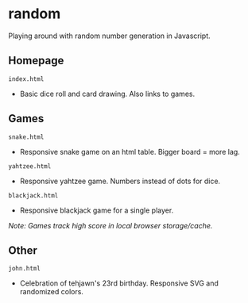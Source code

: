 # random
Playing around with random number generation in Javascript.

## Homepage

`index.html`
- Basic dice roll and card drawing. Also links to games.
  
## Games

`snake.html`
- Responsive snake game on an html table. Bigger board = more lag.

`yahtzee.html`
- Responsive yahtzee game. Numbers instead of dots for dice.

`blackjack.html`
- Responsive blackjack game for a single player.

*Note: Games track high score in local browser storage/cache.*
  
## Other

`john.html`
- Celebration of tehjawn's 23rd birthday. Responsive SVG and randomized colors.
